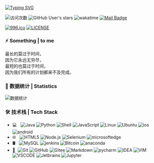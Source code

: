 [![Typing SVG](https://readme-typing-svg.herokuapp.com?size=29&duration=5555&color=F7A76C&center=true&vCenter=true&width=700&height=70&lines=%E8%BF%98%E8%AE%B0%E5%BE%97%E4%BD%A0%E8%AF%B4%E5%AE%B6%E6%98%AF%E5%94%AF%E4%B8%80%E7%9A%84%E5%9F%8E%E5%A0%A1%EF%BC%8C%E9%9A%8F%E7%9D%80%E7%A8%BB%E9%A6%99%E6%B2%B3%E6%B5%81%E7%BB%A7%E7%BB%AD%E5%A5%94%E8%B7%91%E3%80%82;%E5%BE%AE%E5%BE%AE%E7%AC%91%EF%BC%8C%E5%B0%8F%E6%97%B6%E5%80%99%E7%9A%84%E6%A2%A6%E6%88%91%E7%9F%A5%E9%81%93%E3%80%82)](https://git.io/typing-svg)

![访问次数](https://visitor-badge.glitch.me/badge?page_id=Geek-monk) ![GitHub User's stars](https://img.shields.io/github/stars/Geek-monk?style=social) ![wakatime](https://wakatime.com/badge/user/c71469ab-ac59-4269-bfe4-f9200c6b151d.svg) [![Mail Badge](https://img.shields.io/badge/-boqi.zhang@outlook.com-c14438?style=flat&logo=Gmail&logoColor=white&link=boqi.zhang@outlook.com)](boqi.zhang@outlook.com)

[![996.icu](https://img.shields.io/badge/link-996.icu-red.svg)](https://996.icu) [![LICENSE](https://img.shields.io/badge/license-Anti%20996-blue.svg)](https://github.com/996icu/996.ICU/blob/master/LICENSE)

### ⚡ Something | to me
  
  

最长的莫过于时间，    
因为它永远无穷尽，  
最短的也莫过于时间，  
因为我们所有的计划都来不及完成。  
  

 
### 🌱 数据统计 | Statistics

![数据统计](https://metrics.lecoq.io/Geek-monk?template=classic&config.timezone=Asia%2FShanghai)

### 🛠 技术栈 | Tech Stack

- 💻 &#160; ![Java](https://img.shields.io/badge/-Java-333333?style=flat&logo=Java&logoColor=9d2b22) ![Python](https://img.shields.io/badge/-Python-333333?style=flat&logo=Python&logoColor=007396) ![Shell](https://img.shields.io/badge/-Shell-333333?style=flat&logo=Shell&logoColor=007396) ![JavaScript](https://img.shields.io/badge/-JavaScript-333333?style=flat&logo=JavaScript&logoColor=007396) ![Linux](https://img.shields.io/badge/-Linux-333333?style=flat&logo=Linux&logoColor=FCC624) ![Ubuntu](https://img.shields.io/badge/-Ubuntu-333333?style=flat&logo=Ubuntu&logoColor=ff9422) ![ios](https://img.shields.io/badge/-IOS-333333?style=flat&logo=IOS&logoColor=007396) ![android](https://img.shields.io/badge/-Android-333333?style=flat&logo=Android&logoColor=36eb69)
- 🌐 &#160; ![HTML5](https://img.shields.io/badge/-HTML5-333333?style=flat&logo=HTML5) ![Node.js](https://img.shields.io/badge/-Node.js-333333?style=flat&logo=node.js) ![Selenium](https://img.shields.io/badge/-Selenium-333333?style=flat&logo=selenium) ![microsoftedge](https://img.shields.io/badge/-microsoftedge-333333?style=flat&logo=microsoftedge)
- 🛢 &#160; ![MySQL](https://img.shields.io/badge/-MySQL-333333?style=flat&logo=mysql) ![jenkins](https://img.shields.io/badge/-jenkins-333333?style=flat&logo=jenkins) ![Bitcoin](https://img.shields.io/badge/-Bitcoin-333333?style=flat&logo=Bitcoin) ![anaconda](https://img.shields.io/badge/-anaconda-333333?style=flat&logo=anaconda&logoColor=6f9e00)
- 🔧 &#160;![Git](https://img.shields.io/badge/-Git-333333?style=flat&logo=git) ![GitHub](https://img.shields.io/badge/-GitHub-333333?style=flat&logo=github) ![Gitee](https://img.shields.io/badge/-Gitee-333333?style=flat&logo=gitee&logoColor=9d2b22) ![Markdown](https://img.shields.io/badge/-Markdown-333333?style=flat&logo=markdown) ![pycharm](https://img.shields.io/badge/-Pycharm-333333?style=flat&logo=pycharm&logoColor=31f400) ![IDEA](https://img.shields.io/badge/-IDEA-333333?style=flat&logo=intellijIDEA&logoColor=FCC624) ![VIM](https://img.shields.io/badge/-Vim-333333?style=flat&logo=VIM&logoColor=6f9e00) ![VSCODE](https://img.shields.io/badge/-VS_Code-333333?style=flat&logo=visualstudiocode&logoColor=0036dd) ![Jetbrains](https://img.shields.io/badge/-jetbrains-333333?style=flat&logo=jetbrains&logoColor=ff22ff) ![Jupyter](https://img.shields.io/badge/-Jupyter_Notebook-333333?style=flat&logo=Jupyter&logoColor=ff9422)